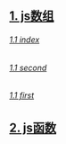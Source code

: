 ## [1. js数组](/hand/array/)
###### [1.1 index](/hand/array/index)
###### [1.1 second](/hand/array/second)
###### [1.1 first](/hand/array/first)

## [2. js函数](/hand/function/)